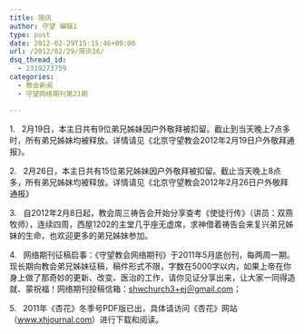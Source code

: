 ```yaml
---
title: 简讯
author: 守望 编辑1
type: post
date: 2012-02-29T15:15:46+00:00
url: /2012/02/29/简讯16/
dsq_thread_id:
  - 2319273759
categories:
  - 教会新闻
  - 守望网络期刊第21期

---
```

1.   2月19日，本主日共有9位弟兄姊妹因户外敬拜被扣留。截止到当天晚上7点多时，所有弟兄姊妹均被释放。详情请见《北京守望教会2012年2月19日户外敬拜通报》。

2.   2月26日，本主日共有15位弟兄姊妹因户外敬拜被扣留。截止当天晚上8点多，所有弟兄姊妹均被释放。详情请见《北京守望教会2012年2月26日户外敬拜通报》

3.   自2012年2月8日起，教会周三祷告会开始分享查考《使徒行传》（讲员：双燕牧师），连续四周，西屋1202的主堂几乎座无虚席，求神借着祷告会来复兴弟兄姊妹的生命，也欢迎更多的弟兄姊妹参加。

4.   网络期刊征稿启事：《守望教会网络期刊》于2011年5月底创刊，每两周一期。现长期向教会弟兄姊妹征稿，稿件形式不限，字数在5000字以内，如果上帝在你身上做了那奇妙的更新、改变、医治的工作，请你见证分享出来，让大家一同得造就、蒙祝福！网络期刊投稿信箱：<span style="text-decoration: underline;"><a href="mailto:shwchurch3+ej＠gmail.com">shwchurch3+ej＠gmail.com</a></span>；

5.   2011年《杏花》冬季号PDF版已出，具体请访问《杏花》网站（<span style="text-decoration: underline;"><a href="http://www.xhjournal.com/">www.xhjournal.com</a></span>）进行下载和阅读。